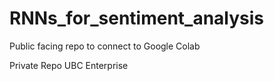 # RNNs_for_sentiment_analysis

Public facing repo to connect to Google Colab

Private Repo UBC Enterprise

